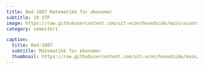 ```yaml
---
title: Bed-1007 Matematikk for økonomer
subtitle: 10 STP
image: https://raw.githubusercontent.com/uit-econ/hovedside/main/assets/img/Bed-1007.jpg
category: semester1

caption:
  title: Bed-1007
  subtitle: Matematikk for økonomer
  thumbnail: https://raw.githubusercontent.com/uit-econ/hovedside/main/assets/img/Bed-1007.jpg
---
```



<script>
let config = {
  attributes: true,
  attributeOldValue: true,
  attributeFilter: ['display']
 }  
  
  
const p1 = document.getElementById("p1");

observer = new MutationObserver(mutated);
observer.observe(p1, config)
  
function mutated(mutationList){
    console.log(mutationList);
    
    if(mutation.type == 'attributes') {
      console.log('CHANGES!!!');
  }
      
  }
  

</script>


